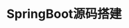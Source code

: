 

# SpringBoot源码搭建
<!-- 

https://blog.csdn.net/smart_an/article/details/107219821


springboot-2.3.x最新版源码阅读环境搭建-基于gradle构建（全网首发）
https://blog.csdn.net/smart_an/article/details/107219821


-----------
https://blog.csdn.net/chuanchengdabing/article/details/115871178
https://www.cnblogs.com/gqzdev/p/13436787.html  
https://blog.csdn.net/w605283073/article/details/85106902
https://www.cnblogs.com/chinda/p/14287146.html

-->
